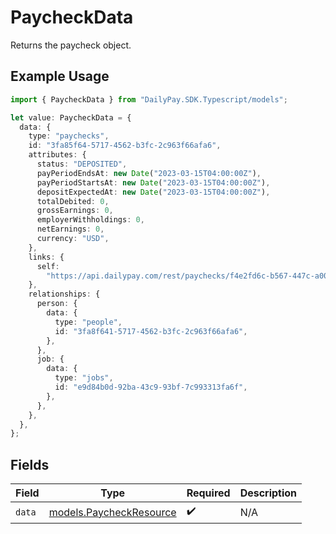 # PaycheckData

Returns the paycheck object.

## Example Usage

```typescript
import { PaycheckData } from "DailyPay.SDK.Typescript/models";

let value: PaycheckData = {
  data: {
    type: "paychecks",
    id: "3fa85f64-5717-4562-b3fc-2c963f66afa6",
    attributes: {
      status: "DEPOSITED",
      payPeriodEndsAt: new Date("2023-03-15T04:00:00Z"),
      payPeriodStartsAt: new Date("2023-03-15T04:00:00Z"),
      depositExpectedAt: new Date("2023-03-15T04:00:00Z"),
      totalDebited: 0,
      grossEarnings: 0,
      employerWithholdings: 0,
      netEarnings: 0,
      currency: "USD",
    },
    links: {
      self:
        "https://api.dailypay.com/rest/paychecks/f4e2fd6c-b567-447c-a003-b7315b8d22d2",
    },
    relationships: {
      person: {
        data: {
          type: "people",
          id: "3fa8f641-5717-4562-b3fc-2c963f66afa6",
        },
      },
      job: {
        data: {
          type: "jobs",
          id: "e9d84b0d-92ba-43c9-93bf-7c993313fa6f",
        },
      },
    },
  },
};
```

## Fields

| Field                                                    | Type                                                     | Required                                                 | Description                                              |
| -------------------------------------------------------- | -------------------------------------------------------- | -------------------------------------------------------- | -------------------------------------------------------- |
| `data`                                                   | [models.PaycheckResource](../models/paycheckresource.md) | :heavy_check_mark:                                       | N/A                                                      |